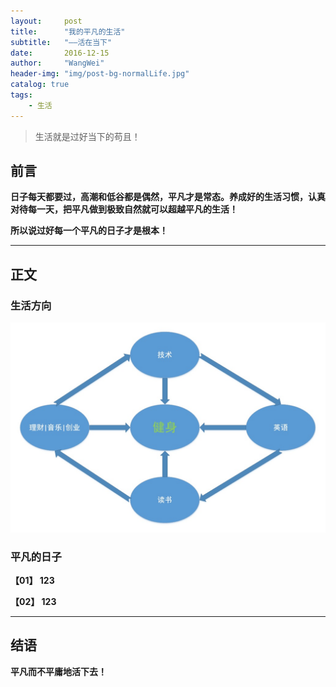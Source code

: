 ```yaml
---
layout:     post
title:      "我的平凡的生活"
subtitle:   "——活在当下"
date:       2016-12-15
author:     "WangWei"
header-img: "img/post-bg-normalLife.jpg"
catalog: true
tags:
    - 生活
---
```


> 生活就是过好当下的苟且！

## 前言

**日子每天都要过，高潮和低谷都是偶然，平凡才是常态。养成好的生活习惯，认真对待每一天，把平凡做到极致自然就可以超越平凡的生活！**

**所以说过好每一个平凡的日子才是根本！**

---

## 正文

### 生活方向

![img](/img/in-post/post-normal-life/life.jpg)

### 平凡的日子

**【01】 123**

**【02】 123**


---

## 结语

**平凡而不平庸地活下去！**
